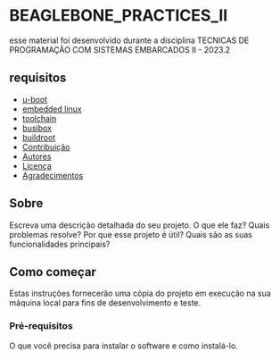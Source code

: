 # BEAGLEBONE_PRACTICES_II

esse material foi desenvolvido durante a disciplina TECNICAS DE PROGRAMAÇÃO COM SISTEMAS EMBARCADOS II - 2023.2

## requisitos 

- [u-boot](#sobre)
- [embedded linux](#como-começar)
- [toolchain](#pré-requisitos)
- [busibox](#instalação)
- [buildroot](#uso)
- [Contribuição](#contribuição)
- [Autores](#autores)
- [Licença](#licença)
- [Agradecimentos](#agradecimentos)

## Sobre

Escreva uma descrição detalhada do seu projeto. O que ele faz? Quais problemas resolve? Por que esse projeto é útil? Quais são as suas funcionalidades principais?

## Como começar

Estas instruções fornecerão uma cópia do projeto em execução na sua máquina local para fins de desenvolvimento e teste.

### Pré-requisitos

O que você precisa para instalar o software e como instalá-lo.

